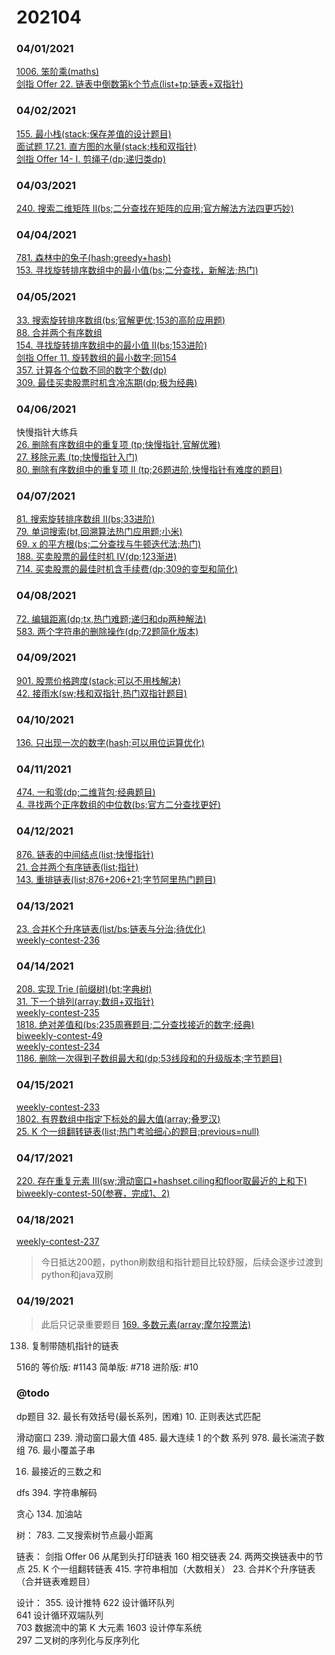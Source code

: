 # 202104

### 04/01/2021
[1006. 笨阶乘(maths)](../../java/org/rongjoker/maths/ClumsyFactorial1006.java)<br>
[剑指 Offer 22. 链表中倒数第k个节点(list+tp;链表+双指针)](../../java/org/rongjoker/offer/GetKthFromEnd22.java)<br>


### 04/02/2021
[155. 最小栈(stack;保存差值的设计题目)](../../java/org/rongjoker/stack/MinStack.java)<br>
[面试题 17.21. 直方图的水量(stack;栈和双指针)](../../java/org/rongjoker/stack/VolumeOfHistogramLcci.java)<br>
[剑指 Offer 14- I. 剪绳子(dp;递归类dp)](../../java/org/rongjoker/dp/recursion/CuttingRope.java)<br>


### 04/03/2021
[240. 搜索二维矩阵 II(bs;二分查找在矩阵的应用;官方解法方法四更巧妙)](../../java/org/rongjoker/binarysearch/SearchMatrix240.java)<br>

### 04/04/2021
[781. 森林中的兔子(hash;greedy+hash)](../../java/org/rongjoker/array/RabbitsInForest781.java)<br>
[153. 寻找旋转排序数组中的最小值(bs;二分查找，新解法;热门)](../../java/org/rongjoker/binarysearch/FindMin153.java)<br>


### 04/05/2021
[33. 搜索旋转排序数组(bs;官解更优;153的高阶应用题)](../../java/org/rongjoker/binarysearch/SearchInRotatedSortedArray33.java)<br>
[88. 合并两个有序数组](../../java/org/rongjoker/merge/MergeSortedArray88.java)<br>
[154. 寻找旋转排序数组中的最小值 II(bs;153进阶)](../../java/org/rongjoker/binarysearch/FindMin154.java)<br>
[剑指 Offer 11. 旋转数组的最小数字;同154](../../java/org/rongjoker/offer/MinArray11.java)<br>
[357. 计算各个位数不同的数字个数(dp)](../../java/org/rongjoker/dp/target/CountNumbersWithUniqueDigits357.java)<br>
[309. 最佳买卖股票时机含冷冻期(dp;极为经典)](../../java/org/rongjoker/dp/stock/BestTimeToBuyAndSellStock309.java)<br>


### 04/06/2021
快慢指针大练兵<br>
[26. 删除有序数组中的重复项 (tp;快慢指针,官解优雅)](../../java/org/rongjoker/sw/RemoveDuplicatesFromSortedArray26.java)<br>
[27. 移除元素 (tp;快慢指针入门)](../../java/org/rongjoker/sw/RemoveElement27.java)<br>
[80. 删除有序数组中的重复项 II (tp;26题进阶,快慢指针有难度的题目)](../../java/org/rongjoker/sw/RemoveDuplicatesFromSortedArrayIi80.java)<br>


### 04/07/2021
[81. 搜索旋转排序数组 II(bs;33进阶)](../../java/org/rongjoker/binarysearch/SearchInRotatedSortedArray81.java)<br>
[79. 单词搜索(bt,回溯算法热门应用题;小米)](../../java/org/rongjoker/bt/WordSearch79.java)<br>
[69. x 的平方根(bs;二分查找与牛顿迭代法;热门)](../../java/org/rongjoker/binarysearch/Sqrt69.java)<br>
[188. 买卖股票的最佳时机 IV(dp;123渐进)](../../java/org/rongjoker/dp/stock/BestTimeToBuyAndSellStock188.java)<br>
[714. 买卖股票的最佳时机含手续费(dp;309的变型和简化)](../../java/org/rongjoker/dp/stock/BestTimeToBuyAndSellStockWithTransactionFee714.java)<br>



### 04/08/2021
[72. 编辑距离(dp;tx,热门难题;递归和dp两种解法)](../../java/org/rongjoker/dp/target/EditDistance72.java)<br>
[583. 两个字符串的删除操作(dp;72题简化版本)](../../java/org/rongjoker/dp/target/DeleteOperationForTwoStrings583.java)<br>

### 04/09/2021
[901. 股票价格跨度(stack;可以不用栈解决)](../../java/org/rongjoker/stack/StockSpanner.java)<br>
[42. 接雨水(sw;栈和双指针,热门双指针题目)](../../java/org/rongjoker/sw/TrappingRainWater42.java)<br>


### 04/10/2021
[136. 只出现一次的数字(hash;可以用位运算优化)](../../java/org/rongjoker/array/SingleNumber136.java)<br>


### 04/11/2021
[474. 一和零(dp;二维背包;经典题目)](../../java/org/rongjoker/dp/target/OnesAndZeroes474.java)<br>
[4. 寻找两个正序数组的中位数(bs;官方二分查找更好)](../../java/org/rongjoker/binarysearch/FindMedianSortedArrays4.java)<br>



### 04/12/2021
[876. 链表的中间结点(list;快慢指针)](../../java/org/rongjoker/list/MiddleOfTheLinkedList876.java)<br>
[21. 合并两个有序链表(list;指针)](../../java/org/rongjoker/list/MergeTwoSortedLists21.java)<br>
[143. 重排链表(list;876+206+21;字节阿里热门题目)](../../java/org/rongjoker/list/ReorderList143.java)<br>

### 04/13/2021
[23. 合并K个升序链表(list/bs;链表与分治;待优化)](../../java/org/rongjoker/list/MergeKsortedLists23.java)<br>
[weekly-contest-236](../../java/org/rongjoker/contest/week236)<br>


### 04/14/2021
[208. 实现 Trie (前缀树)(bt;字典树)](../../java/org/rongjoker/binarytree/Trie.java)<br>
[31. 下一个排列(array;数组+双指针)](../../java/org/rongjoker/array/NextPermutation31.java)<br>
[weekly-contest-235](../../java/org/rongjoker/contest/week235)<br>
[1818. 绝对差值和(bs;235周赛题目;二分查找接近的数字;经典)](../../java/org/rongjoker/binarysearch/MinAbsoluteSumDiff1818.java)<br>
[biweekly-contest-49](../../java/org/rongjoker/contest/biweekly49)<br>
[weekly-contest-234](../../java/org/rongjoker/contest/week234)<br>
[1186. 删除一次得到子数组最大和(dp;53线段和的升级版本;字节题目)](../../java/org/rongjoker/dp/target/MaximumSubarraySumWithOneDeletion1186.java)<br>


### 04/15/2021
[weekly-contest-233](../../java/org/rongjoker/contest/week233)<br>
[1802. 有界数组中指定下标处的最大值(array;叠罗汉)](../../java/org/rongjoker/array/MaximumValueAtAGivenIndexInABoundedArray1802.java)<br>
[25. K 个一组翻转链表(list;热门考验细心的题目;previous=null)](../../java/org/rongjoker/list/ReverseNodesInKGroup25.java)<br>



### 04/17/2021
[220. 存在重复元素 III(sw;滑动窗口+hashset.ciling和floor取最近的上和下)](../../java/org/rongjoker/sw/ContainsNearbyAlmostDuplicate220.java)<br>
[biweekly-contest-50(参赛，完成1、2)](../../java/org/rongjoker/contest/biweekly50)<br>


### 04/18/2021
[weekly-contest-237](../../java/org/rongjoker/contest/week237)<br>
>今日抵达200题，python刷数组和指针题目比较舒服，后续会逐步过渡到python和java双刷


### 04/19/2021
> 此后只记录重要题目
[169. 多数元素(array;摩尔投票法)](../../java/org/rongjoker/array/MajorityElement169.java)<br>



138. 复制带随机指针的链表

516的
等价版: #1143
简单版: #718
进阶版: #10



### @todo

dp题目
32. 最长有效括号(最长系列，困难)
10. 正则表达式匹配

滑动窗口
239. 滑动窗口最大值
485. 最大连续 1 的个数 系列
978. 最长湍流子数组
76. 最小覆盖子串


16. 最接近的三数之和

dfs
394. 字符串解码



贪心
134. 加油站

树：
783. 二叉搜索树节点最小距离

链表：
     剑指 Offer 06
     从尾到头打印链表
     160
     相交链表
     24. 两两交换链表中的节点
    25. K 个一组翻转链表
    415. 字符串相加（大数相关）
    23. 合并K个升序链表（合并链表难题目）

设计：
355. 设计推特
     622
     设计循环队列  
     641
     设计循环双端队列  
     703
     数据流中的第 K 大元素
     1603
     设计停车系统  
     297
     二叉树的序列化与反序列化  






